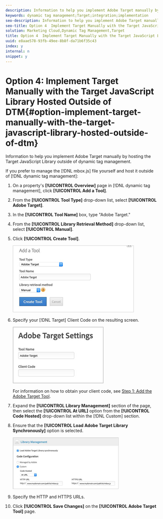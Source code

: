 ```yaml
---
description: Information to help you implement Adobe Target manually by hosting the Target JavaScript Library outside of dynamic tag management.
keywords: dynamic tag management;Target;integration;implementation
seo-description: Information to help you implement Adobe Target manually by hosting the Target JavaScript Library outside of dynamic tag management.
seo-title: Option 4  Implement Target Manually with the Target JavaScript Library Hosted Outside of DTM
solution: Marketing Cloud,Dynamic Tag Management,Target
title: Option 4  Implement Target Manually with the Target JavaScript Library Hosted Outside of DTM
uuid: e8aae578-93fb-49ee-8b8f-da71b6f35c43
index: y
internal: n
snippet: y
---
```


# Option 4: Implement Target Manually with the Target JavaScript Library Hosted Outside of DTM{#option-implement-target-manually-with-the-target-javascript-library-hosted-outside-of-dtm}

Information to help you implement Adobe Target manually by hosting the Target JavaScript Library outside of dynamic tag management.

If you prefer to manage the [!DNL mbox.js] file yourself and host it outside of [!DNL dynamic tag management]: 

1. On a property's **[!UICONTROL Overview]** page in [!DNL dynamic tag management], click **[!UICONTROL Add a Tool]**.
1. From the **[!UICONTROL Tool Type]** drop-down list, select **[!UICONTROL Adobe Target]**.
1. In the **[!UICONTROL Tool Name]** box, type "Adobe Target."
1. From the **[!UICONTROL Library Retrieval Method]** drop-down list, select **[!UICONTROL Manual]**.
1. Click **[!UICONTROL Create Tool]**.

   ![Step Result](assets/manual_js.png)

1. Specify your [!DNL Target] Client Code on the resulting screen.

   ![Step Result](assets/manual_js_2.png)

   For information on how to obtain your client code, see [Step 1: Add the Adobe Target Tool](../../adobe-target-tool/step-1-add-adobe-target-tool/step-1-add-adobe-target-tool.md#concept-f9bfd490b0264f8693810eaed8a68203). 
1. Expand the **[!UICONTROL Library Management]** section of the page, then select the **[!UICONTROL At URL]** option from the **[!UICONTROL Code Hosted]** drop-down list within the [!DNL Custom] section.
1. Ensure that the **[!UICONTROL Load Adobe Target Library Synchronously]** option is selected.

   ![Step Result](assets/manual_js_outside_dtm.png)

1. Specify the HTTP and HTTPS URLs.
1. Click **[!UICONTROL Save Changes]** on the **[!UICONTROL Adobe Target Tool]** page.
